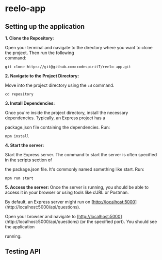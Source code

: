 # reelo-app

## Setting up the application

**1. Clone the Repository:** 
  
  Open your terminal and navigate to the directory where you want to clone the project. Then run the following    
  command:
    
`git clone https://git@github.com:codespirit7/reelo-app.git`


**2. Navigate to the Project Directory:**

  Move into the project directory using the `cd` command.

`cd repository`


**3. Install Dependencies:**

  Once you're inside the project directory, install the necessary dependencies. Typically, an Express project has a 
  
  package.json file containing the dependencies. Run:

`npm install`

**4. Start the server:**

  Start the Express server. The command to start the server is often specified in the scripts section of 
  
  the package.json file. It's commonly named something like start. Run:

`npm run start`

**5. Access the server:**
  Once the server is running, you should be able to access it in your browser or using tools like cURL or Postman.
  
  By default, an Express server might run on [[http://localhost:5000](http://localhost:5000/api/questions)](http://localhost:5000/api/questions).
  
  Open your browser and navigate to [[http://localhost:5000](http://localhost:5000/api/questions)](http://localhost:5000/api/questions) (or the specified port). You should see the application 
  
  running.


## Testing API


  
